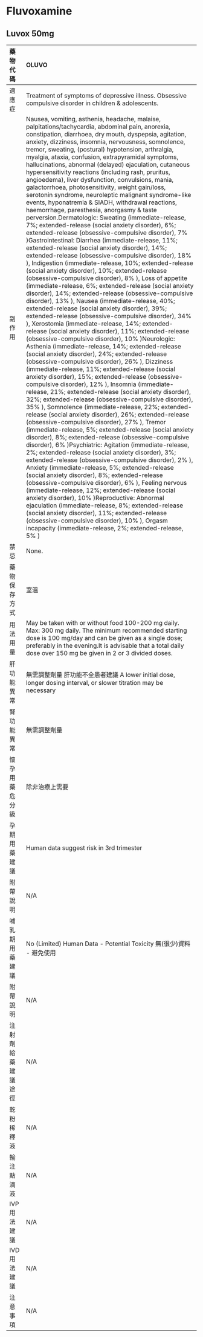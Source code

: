 # Fluvoxamine

## Luvox 50mg

| 藥物代碼 | OLUVO |
| :--- | :--- |
| 適應症 | Treatment of symptoms of depressive illness. Obsessive compulsive disorder in children & adolescents. |
| 副作用 | Nausea, vomiting, asthenia, headache, malaise, palpitations/tachycardia, abdominal pain, anorexia, constipation, diarrhoea, dry mouth, dyspepsia, agitation, anxiety, dizziness, insomnia, nervousness, somnolence, tremor, sweating, \(postural\) hypotension, arthralgia, myalgia, ataxia, confusion, extrapyramidal symptoms, hallucinations, abnormal \(delayed\) ejaculation, cutaneous hypersensitivity reactions \(including rash, pruritus, angioedema\), liver dysfunction, convulsions, mania, galactorrhoea, photosensitivity, weight gain/loss, serotonin syndrome, neuroleptic malignant syndrome-like events, hyponatremia & SIADH, withdrawal reactions, haemorrhage, paresthesia, anorgasmy & taste perversion.Dermatologic: Sweating \(immediate-release, 7%; extended-release \(social anxiety disorder\), 6%; extended-release \(obsessive-compulsive disorder\), 7% \)Gastrointestinal: Diarrhea \(immediate-release, 11%; extended-release \(social anxiety disorder\), 14%; extended-release \(obsessive-compulsive disorder\), 18% \), Indigestion \(immediate-release, 10%; extended-release \(social anxiety disorder\), 10%; extended-release \(obsessive-compulsive disorder\), 8% \), Loss of appetite \(immediate-release, 6%; extended-release \(social anxiety disorder\), 14%; extended-release \(obsessive-compulsive disorder\), 13% \), Nausea \(immediate-release, 40%; extended-release \(social anxiety disorder\), 39%; extended-release \(obsessive-compulsive disorder\), 34% \), Xerostomia \(immediate-release, 14%; extended-release \(social anxiety disorder\), 11%; extended-release \(obsessive-compulsive disorder\), 10% \)Neurologic: Asthenia \(immediate-release, 14%; extended-release \(social anxiety disorder\), 24%; extended-release \(obsessive-compulsive disorder\), 26% \), Dizziness \(immediate-release, 11%; extended-release \(social anxiety disorder\), 15%; extended-release \(obsessive-compulsive disorder\), 12% \), Insomnia \(immediate-release, 21%; extended-release \(social anxiety disorder\), 32%; extended-release \(obsessive-compulsive disorder\), 35% \), Somnolence \(immediate-release, 22%; extended-release \(social anxiety disorder\), 26%; extended-release \(obsessive-compulsive disorder\), 27% \), Tremor \(immediate-release, 5%; extended-release \(social anxiety disorder\), 8%; extended-release \(obsessive-compulsive disorder\), 6% \)Psychiatric: Agitation \(immediate-release, 2%; extended-release \(social anxiety disorder\), 3%; extended-release \(obsessive-compulsive disorder\), 2% \), Anxiety \(immediate-release, 5%; extended-release \(social anxiety disorder\), 8%; extended-release \(obsessive-compulsive disorder\), 6% \), Feeling nervous \(immediate-release, 12%; extended-release \(social anxiety disorder\), 10% \)Reproductive: Abnormal ejaculation \(immediate-release, 8%; extended-release \(social anxiety disorder\), 11%; extended-release \(obsessive-compulsive disorder\), 10% \), Orgasm incapacity \(immediate-release, 2%; extended-release, 5% \) |
| 禁忌 | None. |
| 藥物保存方式 | 室溫 |
| 用法用量 | May be taken with or without food 100-200 mg daily. Max: 300 mg daily. The minimum recommended starting dose is 100 mg/day and can be given as a single dose; preferably in the evening.It is advisable that a total daily dose over 150 mg be given in 2 or 3 divided doses. |
| 肝功能異常 | 無需調整劑量  肝功能不全患者建議 A lower initial dose, longer dosing interval, or slower titration may be necessary |
| 腎功能異常 | 無需調整劑量 |
| 懷孕用藥危分級 | 除非治療上需要 |
| 孕期用藥建議 | Human data suggest risk in 3rd trimester |
| 附帶說明 | N/A |
| 哺乳期用藥建議 | No \(Limited\) Human Data - Potential Toxicity 無\(很少\)資料 - 避免使用 |
| 附帶說明 | N/A |
| 注射劑給藥建議途徑 | N/A |
| 乾粉稀釋液 | N/A |
| 輸注點滴液 | N/A |
| IVP 用法建議 | N/A |
| IVD 用法建議 | N/A |
| 注意事項 | N/A |


